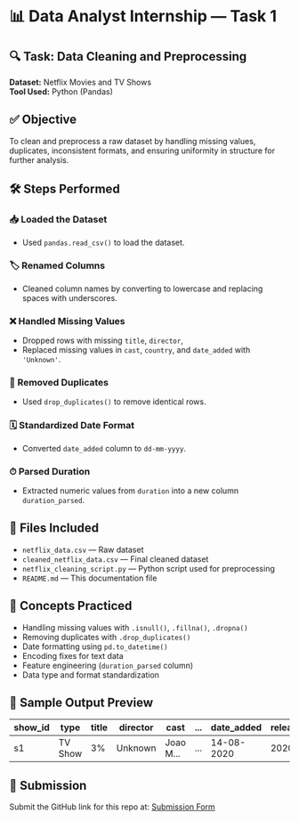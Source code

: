 # 📊 Data Analyst Internship — Task 1

## 🔍 Task: Data Cleaning and Preprocessing  
**Dataset:** Netflix Movies and TV Shows  
**Tool Used:** Python (Pandas)


## ✅ Objective
To clean and preprocess a raw dataset by handling missing values, duplicates, inconsistent formats, and ensuring uniformity in structure for further analysis.


## 🛠 Steps Performed

### 📥 Loaded the Dataset
- Used `pandas.read_csv()` to load the dataset.

### 🏷 Renamed Columns
- Cleaned column names by converting to lowercase and replacing spaces with underscores.

### ❌ Handled Missing Values
- Dropped rows with missing `title`, `director`,
- Replaced missing values in `cast`, `country`, and `date_added` with `'Unknown'`.

### 🔁 Removed Duplicates
- Used `drop_duplicates()` to remove identical rows.

### 🗓 Standardized Date Format
- Converted `date_added` column to `dd-mm-yyyy`.

### ⏱ Parsed Duration
- Extracted numeric values from `duration` into a new column `duration_parsed`.


## 📂 Files Included

- `netflix_data.csv` — Raw dataset  
- `cleaned_netflix_data.csv` — Final cleaned dataset  
- `netflix_cleaning_script.py` — Python script used for preprocessing  
- `README.md` — This documentation file  


## 🧠 Concepts Practiced

- Handling missing values with `.isnull()`, `.fillna()`, `.dropna()`  
- Removing duplicates with `.drop_duplicates()`  
- Date formatting using `pd.to_datetime()`  
- Encoding fixes for text data  
- Feature engineering (`duration_parsed` column)  
- Data type and format standardization  


## 🧾 Sample Output Preview

| show_id | type    | title | director | cast       | ... | date_added | release_year | duration   | duration_parsed |
|---------|---------|-------|----------|------------|-----|------------|--------------|------------|-----------------|
| s1      | TV Show | 3%    | Unknown  | Joao M...  | ... | 14-08-2020 | 2020         | 4 Seasons  | 4               |


## 📎 Submission
Submit the GitHub link for this repo at: [Submission Form](https://forms.gle/o2uMAByM719GzebC7)

